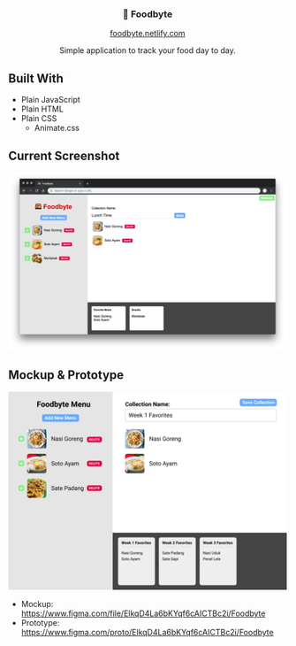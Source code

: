 <div style="text-align: center;">
  <h3>🍱 Foodbyte</h3>
  <a href="https://foodbyte.netlify.com">foodbyte.netlify.com</a>
  <p>Simple application to track your food day to day.</p>
</div>

## Built With

- Plain JavaScript
- Plain HTML
- Plain CSS
  - Animate.css

## Current Screenshot

![Screenshot](assets/images/screenshot.png)

## Mockup & Prototype

![Mockup](assets/images/mockup.png)

- Mockup: https://www.figma.com/file/ElkqD4La6bKYqf6cAICTBc2i/Foodbyte
- Prototype: https://www.figma.com/proto/ElkqD4La6bKYqf6cAICTBc2i/Foodbyte
